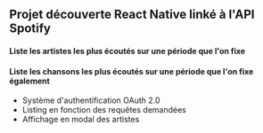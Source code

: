 ## Projet découverte React Native linké à l'API Spotify

#### Liste les artistes les plus écoutés sur une période que l'on fixe
#### Liste les chansons les plus écoutés sur une période que l'on fixe également

- Système d'authentification OAuth 2.0
- Listing en fonction des requêtes demandées
- Affichage en modal des artistes
